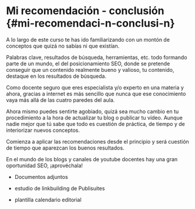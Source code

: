 # Mi recomendación - conclusión {#mi-recomendaci-n-conclusi-n}

A lo largo de este curso te has ido familiarizando con un montón de conceptos que quizá no sabías ni que existían.

Palabras clave, resultados de búsqueda, herramientas, etc. todo formando parte de un mundo, el del posicionamiento SEO, donde se pretende conseguir que un contenido realmente bueno y valioso, tu contenido,  destaque en los resultados de búsqueda.

Como docente seguro que eres especialista y/o experto en una materia y ahora, gracias a internet es más sencillo que nunca que ese conocimiento vaya más allá de las cuatro paredes del aula.  

Ahora mismo puedes sentirte agobiado, quizá sea mucho cambio en tu procedimiento a la hora de actualizar tu blog o publicar tu vídeo. Aunque nadie mejor que tú sabe que todo es cuestión de práctica, de tiempo y de interiorizar nuevos conceptos.

Comienza a aplicar las recomendaciones desde el principio y será cuestión de tiempo que aparezcan los buenos resultados.

En el mundo de los blogs y canales de youtube docentes hay una gran oportunidad SEO, ¡aprovéchala!

* Documentos adjuntos

* estudio de linkbuilding de Publisuites
* plantilla calendario editorial